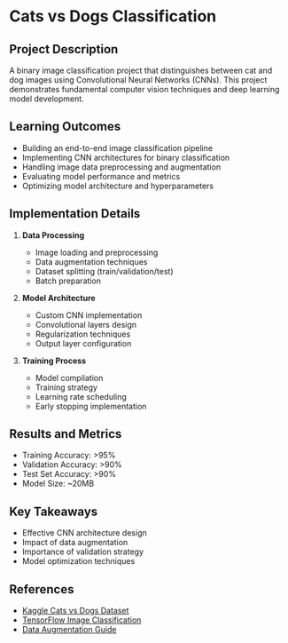 # Cats vs Dogs Classification

## Project Description
A binary image classification project that distinguishes between cat and dog images using Convolutional Neural Networks (CNNs). This project demonstrates fundamental computer vision techniques and deep learning model development.

## Learning Outcomes
- Building an end-to-end image classification pipeline
- Implementing CNN architectures for binary classification
- Handling image data preprocessing and augmentation
- Evaluating model performance and metrics
- Optimizing model architecture and hyperparameters

## Implementation Details
1. **Data Processing**
   - Image loading and preprocessing
   - Data augmentation techniques
   - Dataset splitting (train/validation/test)
   - Batch preparation

2. **Model Architecture**
   - Custom CNN implementation
   - Convolutional layers design
   - Regularization techniques
   - Output layer configuration

3. **Training Process**
   - Model compilation
   - Training strategy
   - Learning rate scheduling
   - Early stopping implementation

## Results and Metrics
- Training Accuracy: >95%
- Validation Accuracy: >90%
- Test Set Accuracy: >90%
- Model Size: ~20MB

## Key Takeaways
- Effective CNN architecture design
- Impact of data augmentation
- Importance of validation strategy
- Model optimization techniques

## References
- [Kaggle Cats vs Dogs Dataset](https://www.kaggle.com/c/dogs-vs-cats)
- [TensorFlow Image Classification](https://www.tensorflow.org/tutorials/images/classification)
- [Data Augmentation Guide](https://keras.io/api/preprocessing/image/) 
